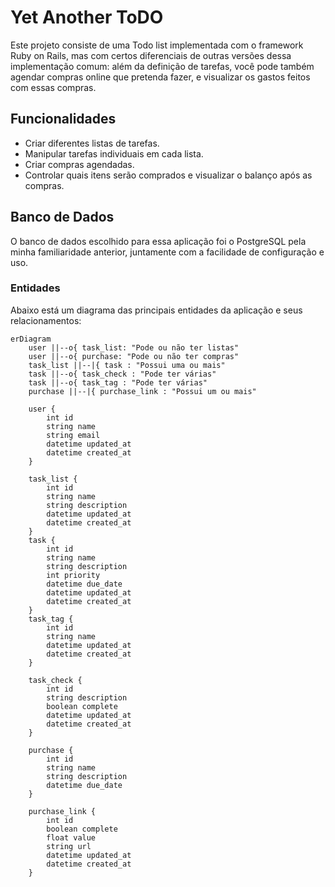 # Yet Another ToDO

Este projeto consiste de uma Todo list implementada com o framework Ruby on Rails, mas com certos
diferenciais de outras versões dessa implementação comum: além da definição de tarefas, 
você pode também agendar compras online que pretenda fazer, e visualizar os gastos feitos com
essas compras.

## Funcionalidades

- Criar diferentes listas de tarefas.
- Manipular tarefas individuais em cada lista.
- Criar compras agendadas.
- Controlar quais itens serão comprados e visualizar o balanço após as compras.

## Banco de Dados

O banco de dados escolhido para essa aplicação foi o PostgreSQL pela minha familiaridade anterior,
juntamente com a facilidade de configuração e uso.

### Entidades

Abaixo está um diagrama das principais entidades da aplicação e seus relacionamentos:

```mermaid
erDiagram 
    user ||--o{ task_list: "Pode ou não ter listas"
    user ||--o{ purchase: "Pode ou não ter compras" 
    task_list ||--|{ task : "Possui uma ou mais"
    task ||--o{ task_check : "Pode ter várias"
    task ||--o{ task_tag : "Pode ter várias"
    purchase ||--|{ purchase_link : "Possui um ou mais" 

    user {
        int id
        string name
        string email
        datetime updated_at
        datetime created_at
    }

    task_list {
        int id
        string name
        string description
        datetime updated_at
        datetime created_at
    }
    task {
        int id 
        string name
        string description
        int priority
        datetime due_date
        datetime updated_at
        datetime created_at
    }
    task_tag {
        int id
        string name
        datetime updated_at
        datetime created_at
    }

    task_check {
        int id
        string description
        boolean complete
        datetime updated_at
        datetime created_at
    }

    purchase {
        int id 
        string name
        string description
        datetime due_date
    }

    purchase_link {
        int id 
        boolean complete
        float value
        string url
        datetime updated_at
        datetime created_at
    }
```

